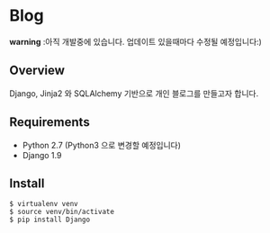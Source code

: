 # Blog
__warning__ :아직 개발중에 있습니다. 업데이트 있을때마다 수정될 예정입니다:)

## Overview
Django, Jinja2 와 SQLAlchemy 기반으로 개인 블로그를 만들고자 합니다.

## Requirements
  * Python 2.7 (Python3 으로 변경할 예정입니다)
  * Django 1.9

## Install
```
$ virtualenv venv
$ source venv/bin/activate
$ pip install Django
```

